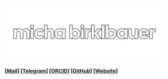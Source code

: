 [![michabirklbauer.me](files/banner.png)](https://michabirklbauer.me)

### [[Mail](mailto:micha.birklbauer@gmail.com)] [[Telegram](https://telegram.me/micha_birklbauer)] [[ORCID](https://orcid.org/0009-0005-1051-179X)] [[GitHub](https://github.com/michabirklbauer)] [[Website](https://michabirklbauer.me)]
